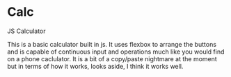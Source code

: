 # Calc
JS Calculator

This is a basic calculator built in js. It uses flexbox to arrange the buttons and is capable of continuous input and operations much like you would find on a phone caclulator. It is a bit of a copy/paste nightmare at the moment but in terms of how it works, looks aside, I think it works well. 